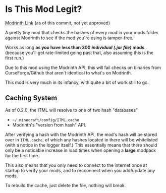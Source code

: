# Is This Mod Legit?

[Modrinth Link](https://modrinth.com/mod/is-this-mod-legit) (as of this commit, not yet approved)

A pretty tiny mod that checks the hashes of every mod in your mods folder against Modrinth to see if the mod you're using is tamper-free.

Works as long **as you have less than 300 _individual (.jar file)_ mods** (because you'll get rate-limited going past that, also assuming this is the first run.)

Due to this mod using the Modrinth API, this will fail checks on binaries from CurseForge/Github that aren't identical to what's on Modrinth.

This mod is very much in its infancy, with quite a bit of work still to go.

## Caching System

As of 0.2.0, the ITML will resolve to one of two hash "databases"
- `~/.minecraft/config/ITML.cache`
- Modrinth's "version from hash" API.
  
After verifying a hash with the Modrinth API, the mod's hash will be stored over in `ITML.cache`, of which any hashes located in there will be whitelisted (with a notice in the logger itself.)
This essentially means that there should only be a noticable increase in load times when opening a **large** modpack for the first time.

This also means that you only need to connect to the internet once at startup to verify your mods, and to recconnect when you add/update any mods.

To rebuild the cache, just delete the file, nothing will break.

